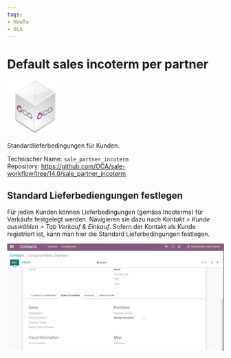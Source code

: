 ```yaml
---
tags:
- HowTo
- OCA
---
```


# Default sales incoterm per partner
![icon_oca_app](assets/icon_oca_app.png)

Standardlieferbedingungen für Kunden.

Technischer Name: `sale_partner_incoterm`\
Repository: <https://github.com/OCA/sale-workflow/tree/14.0/sale_partner_incoterm>

## Standard Lieferbediengungen festlegen

Für jeden Kunden können Lieferbedingungen (gemäss Incoterms) für Verkäufe festgelegt werden. Navigieren sie dazu nach *Kontakt > Kunde auswählen > Tab Verkauf & Einkauf*. Sofern der Kontakt als Kunde registriert ist, kann man hier die Standard Lieferbedingungen festlegen.

![Odoo App Standard Verkaufs-Lieferbedienungen pro Partner](assets/Odoo%20App%20Standard%20Verkaufs-Lieferbedienungen%20pro%20Partner.gif)